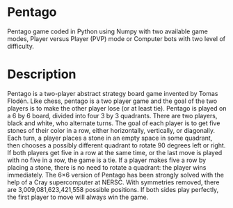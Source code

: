 # Pentago
Pentago game coded in Python using Numpy with two available game modes, Player versus Player (PVP) mode or Computer bots with two level of difficulty.


# Description
Pentago is a two-player abstract strategy board game invented by Tomas Flodén. Like chess, pentago is a two player game and the goal of the two players is to make the other player lose (or at least tie). 
Pentago is played on a 6 by 6 board, divided into four 3 by 3 quadrants. There are two players, black and white, who alternate turns. The goal of each player is to get five stones of their color in a row, either horizontally, vertically, or diagonally. Each turn, a player places a stone in an empty space in some quadrant, then chooses a possibly different quadrant to rotate 90 degrees left or right. If both players get five in a row at the same time, or the last move is played with no five in a row, the game is a tie. If a player makes five a row by placing a stone, there is no need to rotate a quadrant: the player wins immediately.
The 6×6 version of Pentago has been strongly solved with the help of a Cray supercomputer at NERSC. With symmetries removed, there are 3,009,081,623,421,558 possible positions. If both sides play perfectly, the first player to move will always win the game.
